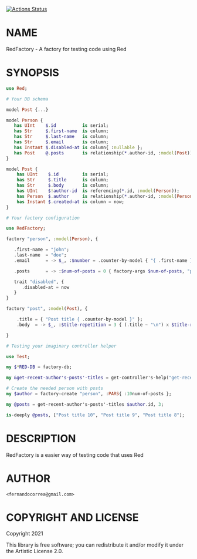 [![Actions Status](https://github.com/FCO/RedFactory/workflows/test/badge.svg)](https://github.com/FCO/RedFactory/actions)

NAME
====

RedFactory - A factory for testing code using Red

SYNOPSIS
========

```raku
use Red;

# Your DB schema

model Post {...}

model Person {
   has UInt    $.id          is serial;
   has Str     $.first-name  is column;
   has Str     $.last-name   is column;
   has Str     $.email       is column;
   has Instant $.disabled-at is column{ :nullable };
   has Post    @.posts       is relationship(*.author-id, :model(Post));
}

model Post {
    has UInt    $.id         is serial;
    has Str     $.title      is column;
    has Str     $.body       is column;
    has UInt    $!author-id  is referencing(*.id, :model(Person));
    has Person  $.author     is relationship(*.author-id, :model(Person));
    has Instant $.created-at is column = now;
}

# Your factory configuration

use RedFactory;

factory "person", :model(Person), {

   .first-name = "john";
   .last-name  = "doe";
   .email      = -> $_, :$number = .counter-by-model { "{ .first-name }{ $number }@domain.com" }

   .posts      = -> :$num-of-posts = 0 { factory-args $num-of-posts, "post" }

   trait "disabled", {
      .disabled-at = now
   }
}

factory "post", :model(Post), {

    .title = { "Post title { .counter-by-model }" };
    .body  = -> $_, :$title-repetition = 3 { (.title ~ "\n") x $title-repetition }

}

# Testing your imaginary controller helper

use Test;

my $*RED-DB = factory-db;

my &get-recent-author's-posts'-titles = get-controller's-help("get-recent-author's-posts'-titles");

# Create the needed person with posts
my $author = factory-create "person", :PARS{ :10num-of-posts };

my @posts = get-recent-author's-posts'-titles $author.id, 3;

is-deeply @posts, ["Post title 10", "Post title 9", "Post title 8"];
```

DESCRIPTION
===========

RedFactory is a easier way of testing code that uses Red

AUTHOR
======

    <fernandocorrea@gmail.com>

COPYRIGHT AND LICENSE
=====================

Copyright 2021 

This library is free software; you can redistribute it and/or modify it under the Artistic License 2.0.

